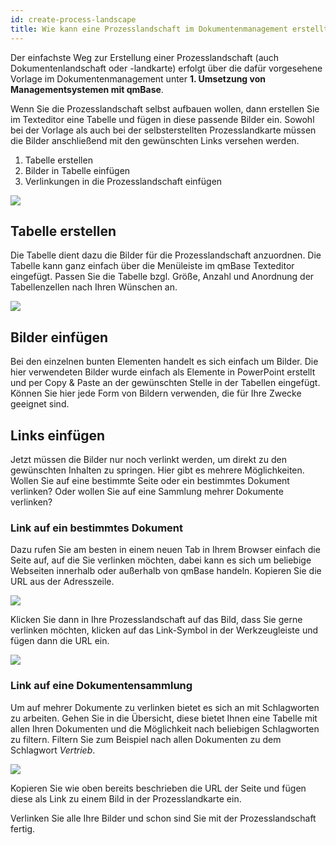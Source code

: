 ```yaml
---
id: create-process-landscape
title: Wie kann eine Prozesslandschaft im Dokumentenmanagement erstellt werden?
---
```


Der einfachste Weg zur Erstellung einer Prozesslandschaft (auch Dokumentenlandschaft oder -landkarte) erfolgt über die dafür vorgesehene Vorlage im Dokumentenmanagement unter **1. Umsetzung von Managementsystemen mit qmBase**. 

Wenn Sie die Prozesslandschaft selbst aufbauen wollen, dann erstellen Sie im Texteditor eine Tabelle und fügen in diese passende Bilder ein. Sowohl bei der Vorlage als auch bei der selbsterstellten Prozesslandkarte müssen die Bilder anschließend mit den gewünschten Links versehen werden.  

1. Tabelle erstellen
2. Bilder in Tabelle einfügen
3. Verlinkungen in die Prozesslandschaft einfügen

![](https://caqadmin.blob.core.windows.net/public-screenshots/manual-screenshots/Screenshot%202024-09-20%20111736.png)

## Tabelle erstellen
Die Tabelle dient dazu die Bilder für die Prozesslandschaft anzuordnen. Die Tabelle kann ganz einfach über die Menüleiste im qmBase Texteditor eingefügt. Passen Sie die Tabelle bzgl. Größe, Anzahl und Anordnung der Tabellenzellen nach Ihren Wünschen an.   

![](https://caqadmin.blob.core.windows.net/public-screenshots/manual-screenshots/Screenshot%202024-09-20%20112539.png)

## Bilder einfügen

Bei den einzelnen bunten Elementen handelt es sich einfach um Bilder. Die hier verwendeten Bilder wurde einfach als Elemente in PowerPoint erstellt und per Copy & Paste an der gewünschten Stelle in der Tabellen eingefügt. Können Sie hier jede Form von Bildern verwenden, die für Ihre Zwecke geeignet sind.   

## Links einfügen

Jetzt müssen die Bilder nur noch verlinkt werden, um direkt zu den gewünschten Inhalten zu springen. Hier gibt es mehrere Möglichkeiten. Wollen Sie auf eine bestimmte Seite oder ein bestimmtes Dokument verlinken? Oder wollen Sie auf eine Sammlung mehrer Dokumente verlinken?

### Link auf ein bestimmtes Dokument
Dazu rufen Sie am besten in einem neuen Tab in Ihrem Browser einfach die Seite auf, auf die Sie verlinken möchten, dabei kann es sich um beliebige Webseiten innerhalb oder außerhalb von qmBase handeln.  Kopieren Sie die URL aus der Adresszeile.

![](https://caqadmin.blob.core.windows.net/public-screenshots/manual-screenshots/Screenshot%202024-09-20%20114413.png)

Klicken Sie dann in Ihre Prozesslandschaft auf das Bild, dass Sie gerne verlinken möchten, klicken auf das Link-Symbol in der Werkzeugleiste und fügen dann die URL ein.

![](https://caqadmin.blob.core.windows.net/public-screenshots/manual-screenshots/Screenshot%202024-09-20%20114525.png)

### Link auf eine Dokumentensammlung
Um auf mehrer Dokumente zu verlinken bietet es sich an mit Schlagworten zu arbeiten. Gehen Sie in die Übersicht, diese bietet Ihnen eine Tabelle mit allen Ihren Dokumenten und die Möglichkeit nach beliebigen Schlagworten zu filtern. Filtern Sie zum Beispiel nach allen Dokumenten zu dem Schlagwort *Vertrieb*.

![](https://caqadmin.blob.core.windows.net/public-screenshots/manual-screenshots/Screenshot%202024-09-20%20115354.png)

Kopieren Sie wie oben bereits beschrieben die URL der Seite und fügen diese als Link zu einem Bild in der Prozesslandkarte ein.  


Verlinken Sie alle Ihre Bilder und schon sind Sie mit der Prozesslandschaft fertig.
